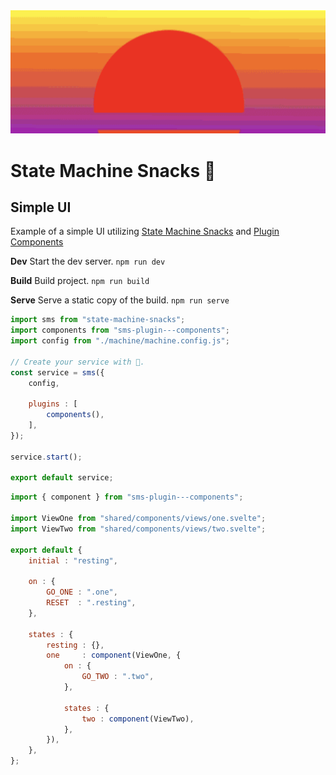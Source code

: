 
![header](header.png)

# State Machine Snacks 🍕
## Simple UI
Example of a simple UI utilizing [State Machine Snacks](https://github.com/qudo-lucas/state-machine-snacks) and [Plugin Components](https://github.com/qudo-lucas/sms-plugin---components)

**Dev**
Start the dev server. 
`npm run dev`

**Build**
Build project.
`npm run build`

**Serve**
Serve a static copy of the build.
`npm run serve`

```javascript
import sms from "state-machine-snacks";
import components from "sms-plugin---components";
import config from "./machine/machine.config.js";

// Create your service with 🍕.
const service = sms({
    config,

    plugins : [
        components(),
    ],
});

service.start();

export default service;
```
```javascript
import { component } from "sms-plugin---components";

import ViewOne from "shared/components/views/one.svelte";
import ViewTwo from "shared/components/views/two.svelte";

export default {
    initial : "resting",
    
    on : {
        GO_ONE : ".one",
        RESET  : ".resting",
    },

    states : {
        resting : {},
        one     : component(ViewOne, {
            on : {
                GO_TWO : ".two",
            },

            states : {
                two : component(ViewTwo),
            },
        }),
    },
};
```
